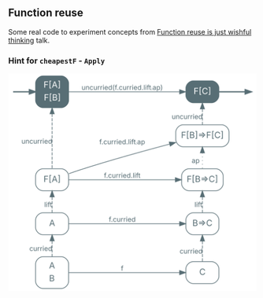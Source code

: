 ## Function reuse

Some real code to experiment concepts from [Function reuse is just wishful thinking][talk] talk.

### Hint for `cheapestF` - `Apply`

![Hint for current problem to solve][hint]

[hint]: ap-full.svg
[talk]: https://nrinaudo.github.io/function-reuse/#1
